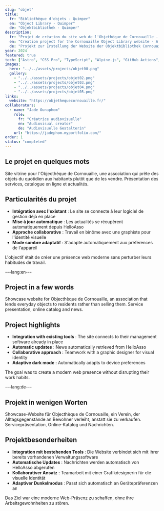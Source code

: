 ```yaml
---
slug: "objet"
title:
  fr: "Bibliothèque d'objets - Quimper"
  en: "Object Library - Quimper"
  de: "Objektbibliothek - Quimper"
description:
  fr: "Projet de création du site web de l'Objethèque de Cornouaille - Un projet collaboratif et communautaire pour promouvoir le partage d'objets."
  en: "Creation project for the Cornouaille Object Library website - A collaborative and community project to promote object sharing."
  de: "Projekt zur Erstellung der Website der Objektbibliothek Cornouaille - Ein kollaboratives Gemeinschaftsprojekt zur Förderung des Objektteilens."
year: 2024
featured: true
tech: ["Astro", "CSS Pro", "TypeScript", "Alpine.js", "GitHub Actions", "API HelloAsso"]
images:
  hero: "../../assets/projects/objet00.png"
  gallery: 
    - "../../assets/projects/objet02.png"
    - "../../assets/projects/objet03.png"
    - "../../assets/projects/objet04.png"
    - "../../assets/projects/objet05.png"
links:
  website: "https://objethequecornouaille.fr/"
collaborators:
  - name: "Jade Ounaphom"
    role:
      fr: "Créatrice audiovisuelle"
      en: "Audiovisual creator"
      de: "Audiovisuelle Gestalterin"
    url: "https://jadephom.myportfolio.com/"
order: 1
status: "completed"
---
```


## Le projet en quelques mots

Site vitrine pour l'Objecthèque de Cornouaille, une association qui prête des objets du quotidien aux habitants plutôt que de les vendre. Présentation des services, catalogue en ligne et actualités.

## Particularités du projet

- **Intégration avec l'existant** : Le site se connecte à leur logiciel de gestion déjà en place
- **Mise à jour automatique** : Les actualités se récupèrent automatiquement depuis HelloAsso
- **Approche collaborative** : Travail en binôme avec une graphiste pour l'identité visuelle
- **Mode sombre adaptatif** : S'adapte automatiquement aux préférences de l'appareil

L'objectif était de créer une présence web moderne sans perturber leurs habitudes de travail.

---lang:en---

## Project in a few words

Showcase website for Objecthèque de Cornouaille, an association that lends everyday objects to residents rather than selling them. Service presentation, online catalog and news.

## Project highlights

- **Integration with existing tools** : The site connects to their management software already in place
- **Automatic updates** : News automatically retrieved from HelloAsso
- **Collaborative approach** : Teamwork with a graphic designer for visual identity
- **Adaptive dark mode** : Automatically adapts to device preferences

The goal was to create a modern web presence without disrupting their work habits.

---lang:de---

## Projekt in wenigen Worten

Showcase-Website für Objecthèque de Cornouaille, ein Verein, der Alltagsgegenstände an Bewohner verleiht, anstatt sie zu verkaufen. Servicepräsentation, Online-Katalog und Nachrichten.

## Projektbesonderheiten

- **Integration mit bestehenden Tools** : Die Website verbindet sich mit ihrer bereits vorhandenen Verwaltungssoftware
- **Automatische Updates** : Nachrichten werden automatisch von HelloAsso abgerufen
- **Kollaborativer Ansatz** : Teamarbeit mit einer Grafikdesignerin für die visuelle Identität
- **Adaptiver Dunkelmodus** : Passt sich automatisch an Gerätepräferenzen an

Das Ziel war eine moderne Web-Präsenz zu schaffen, ohne ihre Arbeitsgewohnheiten zu stören.
